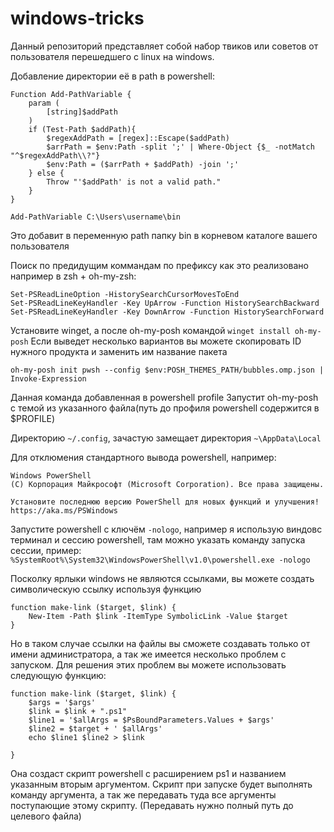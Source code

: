 # windows-tricks

Данный репозиторий представляет собой набор твиков или советов от пользователя перешедшего с linux на windows.

Добавление директории её в path в powershell:
```
Function Add-PathVariable {
    param (
        [string]$addPath
    )
    if (Test-Path $addPath){
        $regexAddPath = [regex]::Escape($addPath)
        $arrPath = $env:Path -split ';' | Where-Object {$_ -notMatch 
"^$regexAddPath\\?"}
        $env:Path = ($arrPath + $addPath) -join ';'
    } else {
        Throw "'$addPath' is not a valid path."
    }
}

Add-PathVariable C:\Users\username\bin
```
Это добавит в переменную path папку bin в корневом каталоге вашего пользователя

Поиск по предидущим коммандам по префиксу как это реализовано например в zsh + oh-my-zsh:
```
Set-PSReadLineOption -HistorySearchCursorMovesToEnd
Set-PSReadLineKeyHandler -Key UpArrow -Function HistorySearchBackward
Set-PSReadLineKeyHandler -Key DownArrow -Function HistorySearchForward
```

Установите winget, а после oh-my-posh командой `winget install oh-my-posh` Если выведет несколько вариантов вы можете скопировать ID нужного продукта и заменить им название пакета

`oh-my-posh init pwsh --config $env:POSH_THEMES_PATH/bubbles.omp.json | Invoke-Expression`

Данная команда добавленная в powershell profile Запустит oh-my-posh с темой из указанного файла(путь до профиля powershell содержится в $PROFILE)

Директорию `~/.config`, зачастую замещает директория `~\AppData\Local`

Для отклюмения стандартного вывода powershell, например:
```
Windows PowerShell
(C) Корпорация Майкрософт (Microsoft Corporation). Все права защищены.

Установите последнюю версию PowerShell для новых функций и улучшения! https://aka.ms/PSWindows
```
Запустите powershell с ключём `-nologo`, например я использую виндовс терминал и сессию powershell, там можно указать команду запуска сессии, пример: `%SystemRoot%\System32\WindowsPowerShell\v1.0\powershell.exe -nologo`

Посколку ярлыки windows не являются ссылками, вы можете создать символическую ссылку используя функцию
```
function make-link ($target, $link) {
    New-Item -Path $link -ItemType SymbolicLink -Value $target
}
```
Но в таком случае ссылки на файлы вы сможете создавать только от имени администратора, а так же имеется несколько проблем с запуском. Для решения этих проблем вы можете использовать следующую функцию:
```
function make-link ($target, $link) {
	$args = '$args'
	$link = $link + ".ps1"
	$line1 = '$allArgs = $PsBoundParameters.Values + $args'
	$line2 = $target + ' $allArgs'
	echo $line1 $line2 > $link

}
```
Она создаст скрипт powershell с расширением ps1 и названием указанным вторым аргументом. Скрипт при запуске будет выполнять команду аргумента, а так же передавать туда все аргументы поступающие этому скрипту. (Передавать нужно полный путь до целевого файла)
